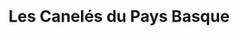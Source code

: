 ---
title: "Les Canelés du Pays Basque"
url: /saint-jean-pied-de-port/les-caneles-du-pays-basque/
shop: pâtisserie
---